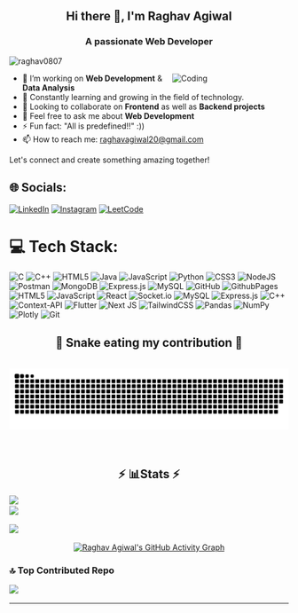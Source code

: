 
<!--## Hi there 👋, I'm Raghav Agiwal -->

<!-- T -->

<!--
**raghav0807/raghav0807** is a ✨ _special_ ✨ repository because its `README.md` (this file) appears on your GitHub profile.

Here are some ideas to get you started:

- 🔭 I’m currently a final year CSE student at IIITV
- 🌱 I’m currently learning Data Analysis & Next.js
- 👯 I’m looking to collaborate on Frontend as well as backend projects.
- 🤔 I’m looking for help with ...
- 💬 Ask me about Web Development.
- 📫 How to reach me: raghavagiwal20@gmail.com
- 😄 Pronouns: ...
- ⚡ Fun fact: ...
-->

<h2 align="center">Hi there 👋, I'm Raghav Agiwal</h2>
<h3 align="center">A passionate Web Developer</h3>

<p align="left"> <img src="https://komarev.com/ghpvc/?username=raghav0807&label=Profile%20views&color=0e75b6&style=flat" alt="raghav0807" /> </p>


 <!-- <p align="center">
  <a href="https://visitcount.itsvg.in">
    <img src="https://visitcount.itsvg.in/api?id=raghav0807&icon=0&color=0&background=F4A460&text_color=0000FF" alt="Profile views"/>
  </a>
</p>

<p align="center"><strong><font size="5">A passionate Web Developer</font></strong></p>




<img align="right" alt="coding" width="400" src="https://user-images.githubusercontent.com/74038190/221352975-94759904-aa4c-4032-a8ab-b546efb9c478.gif">
[![](https://visitcount.itsvg.in/api?id=raghav0807&icon=0&color=0)](https://visitcount.itsvg.in)


<p align="left"> <img src="https://komarev.com/ghpvc/?username=chitranshi135&label=Profile%20views&color=0e75b6&style=flat" alt="chitranshi135" /> </p>
-->




<img align="right" alt="Coding" width="210" src="https://media.licdn.com/dms/image/D4D12AQHGG4J6b6OmyQ/article-cover_image-shrink_720_1280/0/1709674937953?e=1727913600&v=beta&t=3W03fWrwgvTFzJ7rY43S3ekj0LdVfgNwn8dKjjX0U4c" />



- 🔭 I’m working on **Web Development** & **Data Analysis** 
- 🌱 Constantly learning and growing in the field of technology.
- 👯 Looking to collaborate on **Frontend** as well as **Backend projects**
- 💬 Feel free to ask me about **Web Development**
- ⚡ Fun fact: "All is predefined!!" :))  
- 📫 How to reach me: [raghavagiwal20@gmail.com](mailto:raghavagiwal20@gmail.com)

Let's connect and create something amazing together!





## 🌐 Socials:
[![LinkedIn](https://img.shields.io/badge/LinkedIn-%230077B5.svg?logo=linkedin&logoColor=white)](https://www.linkedin.com/in/raghavagiwal/) 
[![Instagram](https://img.shields.io/badge/Instagram-%23E4405F.svg?logo=instagram&logoColor=white)](https://www.instagram.com/raghav_agiwal_08/?igshid=MTJ3NDhnbWszNjRxbA%3D%3D)
[![LeetCode](https://img.shields.io/badge/LeetCode-%23FFA116.svg?logo=leetcode&logoColor=white)](https://leetcode.com/u/raghavagiwal20/)





# 💻 Tech Stack:
![C](https://img.shields.io/badge/c-%2300599C.svg?style=for-the-badge&logo=c&logoColor=white) ![C++](https://img.shields.io/badge/c++-%2300599C.svg?style=for-the-badge&logo=c%2B%2B&logoColor=white) ![HTML5](https://img.shields.io/badge/html5-%23E34F26.svg?style=for-the-badge&logo=html5&logoColor=white) ![Java](https://img.shields.io/badge/java-%23ED8B00.svg?style=for-the-badge&logo=openjdk&logoColor=white) ![JavaScript](https://img.shields.io/badge/javascript-%23323330.svg?style=for-the-badge&logo=javascript&logoColor=%23F7DF1E) ![Python](https://img.shields.io/badge/python-3670A0?style=for-the-badge&logo=python&logoColor=ffdd54) ![CSS3](https://img.shields.io/badge/css3-%231572B6.svg?style=for-the-badge&logo=css3&logoColor=white) ![NodeJS](https://img.shields.io/badge/node.js-6DA55F?style=for-the-badge&logo=node.js&logoColor=white) ![Postman](https://img.shields.io/badge/Postman-FF6C37?style=for-the-badge&logo=postman&logoColor=white) ![MongoDB](https://img.shields.io/badge/MongoDB-%234ea94b.svg?style=for-the-badge&logo=mongodb&logoColor=white) ![Express.js](https://img.shields.io/badge/express.js-%23404d59.svg?style=for-the-badge&logo=express&logoColor=%2361DAFB) ![MySQL](https://img.shields.io/badge/mysql-4479A1.svg?style=for-the-badge&logo=mysql&logoColor=white) ![GitHub](https://img.shields.io/badge/github-%23121011.svg?style=for-the-badge&logo=github&logoColor=white) ![GithubPages](https://img.shields.io/badge/github%20pages-121013?style=for-the-badge&logo=github&logoColor=white) ![HTML5](https://img.shields.io/badge/html5-%23E34F26.svg?style=for-the-badge&logo=html5&logoColor=white) ![JavaScript](https://img.shields.io/badge/javascript-%23323330.svg?style=for-the-badge&logo=javascript&logoColor=%23F7DF1E) ![React](https://img.shields.io/badge/react-%2320232a.svg?style=for-the-badge&logo=react&logoColor=%2361DAFB) ![Socket.io](https://img.shields.io/badge/Socket.io-black?style=for-the-badge&logo=socket.io&badgeColor=010101) ![MySQL](https://img.shields.io/badge/mysql-4479A1.svg?style=for-the-badge&logo=mysql&logoColor=white) ![Express.js](https://img.shields.io/badge/express.js-%23404d59.svg?style=for-the-badge&logo=express&logoColor=%2361DAFB) ![C++](https://img.shields.io/badge/c++-%2300599C.svg?style=for-the-badge&logo=c%2B%2B&logoColor=white) ![Context-API](https://img.shields.io/badge/Context--Api-000000?style=for-the-badge&logo=react) ![Flutter](https://img.shields.io/badge/Flutter-%2302569B.svg?style=for-the-badge&logo=Flutter&logoColor=white) ![Next JS](https://img.shields.io/badge/Next-black?style=for-the-badge&logo=next.js&logoColor=white) ![TailwindCSS](https://img.shields.io/badge/tailwindcss-%2338B2AC.svg?style=for-the-badge&logo=tailwind-css&logoColor=white) ![Pandas](https://img.shields.io/badge/pandas-%23150458.svg?style=for-the-badge&logo=pandas&logoColor=white) ![NumPy](https://img.shields.io/badge/numpy-%23013243.svg?style=for-the-badge&logo=numpy&logoColor=white) ![Plotly](https://img.shields.io/badge/Plotly-%233F4F75.svg?style=for-the-badge&logo=plotly&logoColor=white) ![Git](https://img.shields.io/badge/git-%23F05033.svg?style=for-the-badge&logo=git&logoColor=white)


<!-- snake graph -->
<div align="center">
  <h2>🐍 Snake eating my contribution 🐍</h2>
  <br />
  <picture>
    <source media="(prefers-color-scheme: dark)" srcset="https://github.com/sanidhyy/sanidhyy/blob/output/github-contribution-grid-snake-dark.svg" />
    <source media="(prefers-color-scheme: light), (prefers-color-scheme: no-preference)" srcset="https://github.com/sanidhyy/sanidhyy/blob/output/github-contribution-grid-snake.svg" />
    <img src="https://github.com/sanidhyy/sanidhyy/blob/output/github-contribution-grid-snake.svg" alt="github-snake" />
  </picture>
  <br />
  <br />
  <br />
</div>

<h2 align="center">⚡ 📊Stats ⚡</h2>


![](https://github-readme-stats.vercel.app/api?username=raghav0807&theme=swift&hide_border=false&include_all_commits=true&count_private=false)<br/>
![](https://github-readme-streak-stats.herokuapp.com/?user=raghav0807&theme=swift&hide_border=false)<br/>

![](https://github-readme-stats.vercel.app/api/top-langs/?username=raghav0807&theme=swift&hide_border=false&include_all_commits=true&count_private=false&layout=compact)


<p align="center">
  <a href="https://github.com/raghav0807">
    <img src="https://github-readme-activity-graph.vercel.app/graph?username=raghav0807&theme=tokyo-night&area=true&hide_border=true" alt="Raghav Agiwal's GitHub Activity Graph" />
  </a>
</p>

### 🔝 Top Contributed Repo
![](https://github-contributor-stats.vercel.app/api?username=raghav0807&limit=5&theme=dark&combine_all_yearly_contributions=true)

---

